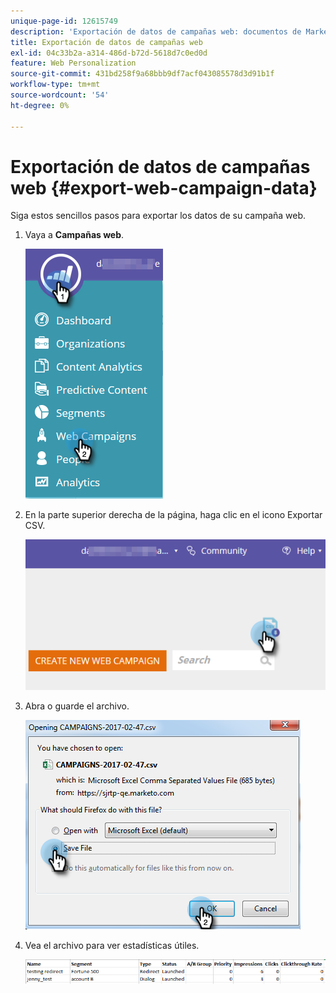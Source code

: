 ```yaml
---
unique-page-id: 12615749
description: 'Exportación de datos de campañas web: documentos de Marketo, documentación del producto'
title: Exportación de datos de campañas web
exl-id: 04c33b2a-a314-486d-b72d-5618d7c0ed0d
feature: Web Personalization
source-git-commit: 431bd258f9a68bbb9df7acf043085578d3d91b1f
workflow-type: tm+mt
source-wordcount: '54'
ht-degree: 0%

---
```


# Exportación de datos de campañas web {#export-web-campaign-data}

Siga estos sencillos pasos para exportar los datos de su campaña web.

1. Vaya a **Campañas web**.

   ![](assets/one-2.png)

1. En la parte superior derecha de la página, haga clic en el icono Exportar CSV.

   ![](assets/two-2.png)

1. Abra o guarde el archivo.

   ![](assets/three-2.png)

1. Vea el archivo para ver estadísticas útiles.

   ![](assets/four-1.png)
